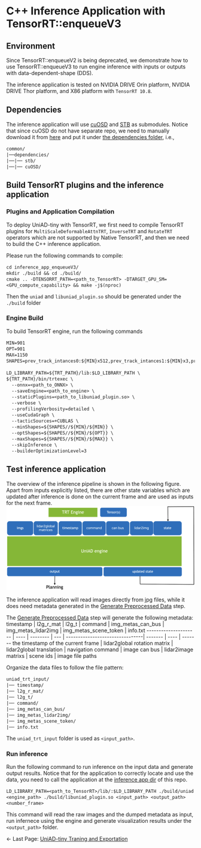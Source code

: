 # C++ Inference Application with TensorRT::enqueueV3

## Environment
Since TensorRT::enqueueV2 is being deprecated, we demonstrate how to use TensorRT::enqueueV3 to run engine inference with inputs or outputs with data-dependent-shape (DDS).

The inference application is tested on NVIDIA DRIVE Orin platform, NVIDIA DRIVE Thor platform, and X86 platform with `TensorRT 10.8`.
## Dependencies
The inference application will use [cuOSD](https://github.com/NVIDIA-AI-IOT/Lidar_AI_Solution/tree/master/libraries/cuOSD) and [STB](https://github.com/nothings/stb) as submodules. Notice that since cuOSD do not have separate repo, we need to manually download it from [here](https://github.com/NVIDIA-AI-IOT/Lidar_AI_Solution/tree/master/libraries/cuOSD) and put it under [the dependencies folder](../../common/dependencies/), i.e.,
```
common/
|──dependencies/
|──|── stb/
|──|── cuOSD/
```
## Build TensorRT plugins and the inference application

### Plugins and Application Compilation
To deploy UniAD-tiny with TensorRT, we first need to compile TensorRT plugins for `MultiScaleDeformableAttnTRT`, `InverseTRT` and `RotateTRT` operators which are not supported by Native TensorRT, and then we need to build the C++ inference application. 

Please run the following commands to compile:
```
cd inference_app_enqueueV3/
mkdir ./build && cd ./build/
cmake .. -DTENSORRT_PATH=<path_to_TensorRT> -DTARGET_GPU_SM=<GPU_compute_capability> && make -j$(nproc)
```

Then the ```uniad``` and ```libuniad_plugin.so``` should be generated under the ```./build``` folder


### Engine Build
To build TensorRT engine, run the following commands
```
MIN=901
OPT=901
MAX=1150
SHAPES=prev_track_intances0:${MIN}x512,prev_track_intances1:${MIN}x3,prev_track_intances3:${MIN},prev_track_intances4:${MIN},prev_track_intances5:${MIN},prev_track_intances6:${MIN},prev_track_intances8:${MIN},prev_track_intances9:${MIN}x10,prev_track_intances11:${MIN}x4x256,prev_track_intances12:${MIN}x4,prev_track_intances13:${MIN}

LD_LIBRARY_PATH=${TRT_PATH}/lib:$LD_LIBRARY_PATH \
${TRT_PATH}/bin/trtexec \
  --onnx=<path_to_ONNX> \
  --saveEngine=<path_to_engine> \
  --staticPlugins=<path_to_libuniad_plugin.so> \
  --verbose \
  --profilingVerbosity=detailed \
  --useCudaGraph \
  --tacticSources=+CUBLAS \
  --minShapes=${SHAPES//${MIN}/${MIN}} \
  --optShapes=${SHAPES//${MIN}/${OPT}} \
  --maxShapes=${SHAPES//${MIN}/${MAX}} \
  --skipInference \
  --builderOptimizationLevel=3
```

## Test inference application
The overview of the inference pipeline is shown in the following figure. Apart from inputs explicitly listed, there are other state variables which are updated after inference is done on the current frame and are used as inputs for the next frame.
<img src="../assets/engine_infer.png" width="1024">

The inference application will read images directly from jpg files, while it does need metadata generated in the [Generate Preprocessed Data](../documents/data_prep.md#generate-preprocessed-data) step. 

The [Generate Preprocessed Data](../documents/data_prep.md#generate-preprocessed-data) step will generate the following metadata:
timestamp    | l2g_r_mat | l2g_t | command | img_metas_can_bus | img_metas_lidar2img | img_metas_scene_token | info.txt
--------------------- | ---- | -------- | --- | --------------------------------| ------- | ---- | -------
the timestamp of the current frame | lidar2global rotation matrix | lidar2global translation | navigation command | image can bus | lidar2image matrixs | scene ids | image file paths 

Organize the data files to follow the file pattern:
```
uniad_trt_input/
|── timestamp/
|── l2g_r_mat/
|── l2g_t/
|── command/
|── img_metas_can_bus/
|── img_metas_lidar2img/
|── img_metas_scene_token/
|── info.txt
```

The ```uniad_trt_input``` folder is used as ```<input_path>```.


### Run inference
Run the following command to run inference on the input data and generate output results. Notice that for the application to correctly locate and use the data, you need to call the application at the [inference app dir](./) of this repo.
```
LD_LIBRARY_PATH=<path_to_TensorRT>/lib/:$LD_LIBRARY_PATH ./build/uniad <engine_path> ./build/libuniad_plugin.so <input_path> <output_path> <number_frame>
```
This command will read the raw images and the dumped metadata as input, run infernece using the engine and generate visualization results under the ```<output_path>``` folder.

<- Last Page: [UniAD-tiny Traning and Exportation](../documents/train_export.md)
